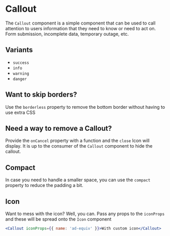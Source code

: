 # Callout

The `Callout` component is a simple component that can be used to call attention to users information that they need to know or need to act on. Form submission, incomplete data, temporary outage, etc.

## Variants

- `success`
- `info`
- `warning`
- `danger`

## Want to skip borders?

Use the `borderless` property to remove the bottom border without having to use extra CSS

## Need a way to remove a Callout?

Provide the `onCancel` property with a function and the `close` Icon will display. It is up to the consumer of the `Callout` component to hide the callout.

## Compact

In case you need to handle a smaller space, you can use the `compact` property to reduce the padding a bit.

## Icon

Want to mess with the icon? Well, you can. Pass any props to the `iconProps` and these will be spread onto the `Icon` component

```jsx
<Callout iconProps={{ name: 'ad-equiv' }}>With custom icon</Callout>
```
